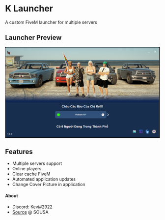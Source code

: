 # K Launcher
 A custom FiveM launcher for multiple servers

## Launcher Preview
![Launcher preview](./preview1.png)
## Features
  * Multiple servers support
  * Online players
  * Clear cache FiveM
  * Automated application updates
  * Change Cover Picture in application
  
#### About
  - Discord: Kevi#2922
  - [Source](https://github.com/vsousa14/FiveM-Server-Launcher) @ SOUSA
  
